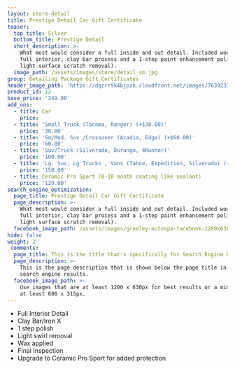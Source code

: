 ```yaml
---
layout: store-detail
title: Prestige Detail Car Gift Certificate
teaser:
  top_title: Silver
  bottom_title: Prestige Detail
  short_description: >-
    What most would consider a full inside and out detail. Included would be a
    full interior, clay bar process and a 1-step paint enhancement polish (20%
    light surface scratch removal).
  image_path: /assets/images/store/detail_sm.jpg
group: Detailing Package Gift Certificates
header_image_path: 'https://dqzrr9k4bjpzk.cloudfront.net/images/7639233/342225154.jpg'
product_id: 12
base_price: '249.00'
add_ons:
  - title: Car
    price:
  - title: 'Small Truck (Tacoma, Ranger) (+$30.00)'
    price: '30.00'
  - title: 'Sm/Med. Suv /Crossover (Acadia, Edge) (+$60.00)'
    price: '60.00'
  - title: 'Suv/Truck (Silverado, Durango, 4Runner)'
    price: '100.00'
  - title: 'Lg. Suv, Lg Trucks , Vans (Tahoe, Expedition​, Silverado) (+$90.00)'
    price: '150.00'
  - title: Ceramic Pro Sport (8-10 month coating like sealant)
    price: '129.00'
search_engine_optimization:
  page_title: Prestige Detail Car Gift Certificate
  page_description: >-
    What most would consider a full inside and out detail. Included would be a
    full interior, clay bar process and a 1-step paint enhancement polish (20%
    light surface scratch removal).
  facebook_image_path: /assets/images/greeley-autospa-facebook-1200x630.png
hide: false
weight: 2
_comments:
  page_title: This is the title that's specifically for Search Engine Optimization.
  page_description: >-
    This is the page description that is shown below the page title in the
    search engine results.
  facebook_image_path: >-
    Use images that are at least 1200 x 630px for best results or a minimum of
    at least 600 x 315px.
---
```


* Full Interior Detail
* Clay Bar/Iron X
* 1 step polish
* Light swirl removal
* Wax applied
* Final Inspection
* Upgrade to Ceramic Pro Sport for added protection